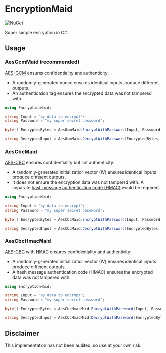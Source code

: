 # EncryptionMaid

[![NuGet](https://img.shields.io/nuget/v/EncryptionMaid.svg)](https://www.nuget.org/packages/EncryptionMaid)

Super simple encryption in C#.

## Usage

### AesGcmMaid (recommended)

[AES-GCM](https://medium.com/@pravallikayakkala123/understanding-aes-encryption-and-aes-gcm-mode-an-in-depth-exploration-using-java-e03be85a3faa) ensures confidentiality and authenticity:
- A randomly-generated nonce ensures identical inputs produce different outputs.
- An authentication tag ensures the encrypted data was not tampered with.

```cs
using EncryptionMaid;

string Input = "my data to encrypt";
string Password = "my super secret password";

byte[] EncryptedBytes = AesGcmMaid.EncryptWithPassword(Input, Password, 600_000);

string DecryptedInput = AesGcmMaid.DecryptWithPassword(EncryptedBytes, Password, 600_000);
```

### AesCbcMaid

[AES-CBC](https://www.studysmarter.co.uk/explanations/computer-science/cybersecurity-in-computer-science/cbc-mode) ensures confidentiality but not authenticity:
- A randomly-generated initialization vector (IV) ensures identical inputs produce different outputs.
- It does not ensure the encryption data was not tampered with. A separate [hash message authentication code (HMAC)](https://medium.com/@short_sparrow/how-hmac-works-step-by-step-explanation-with-examples-f4aff5efb40e) would be required.

```cs
using EncryptionMaid;

string Input = "my data to encrypt";
string Password = "my super secret password";

byte[] EncryptedBytes = AesCbcMaid.EncryptWithPassword(Input, Password, 600_000);

string DecryptedInput = AesCbcMaid.DecryptWithPassword(EncryptedBytes, Password, 600_000);
```

### AesCbcHmacMaid

[AES-CBC](https://www.studysmarter.co.uk/explanations/computer-science/cybersecurity-in-computer-science/cbc-mode) with [HMAC](https://security.stackexchange.com/a/63134) ensures confidentiality and authenticity:
- A randomly-generated initialization vector (IV) ensures identical inputs produce different outputs.
- A hash message authentication code (HMAC) ensures the encrypted data was not tampered with.

```cs
using EncryptionMaid;

string Input = "my data to encrypt";
string Password = "my super secret password";

byte[] EncryptedBytes = AesCbcHmacMaid.EncryptWithPassword(Input, Password, 600_000);

string DecryptedInput = AesCbcHmacMaid.DecryptWithPassword(EncryptedBytes, Password, 600_000);
```

## Disclaimer

This implementation has not been audited, so use at your own risk.